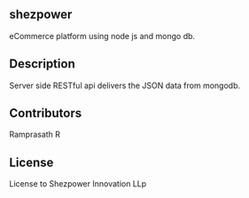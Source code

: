## shezpower
eCommerce platform using node js and mongo db.

## Description
Server side RESTful api delivers the JSON data from mongodb.

## Contributors
Ramprasath R

## License
License to Shezpower Innovation LLp
